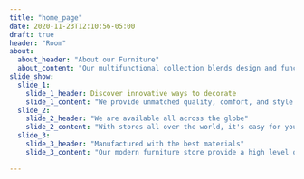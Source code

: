 ```yaml
---
title: "home_page"
date: 2020-11-23T12:10:56-05:00
draft: true
header: "Room"
about:
  about_header: "About our Furniture"
  about_content: "Our multifunctional collection blends design and function to suit your individual taste.Make each room unique, or pick a cohesive theme that best express your interests and what inspires you. Find the furniture pieces you need, from traditional to contemporary styles or anything in between. Product specialists are available to help you create your dream space."
slide_show:
  slide_1:
    slide_1_header: Discover innovative ways to decorate
    slide_1_content: "We provide unmatched quality, comfort, and style for property owners across the country. Our experts combine form and function in bringing your vision to life. Create a room in your own style with our collection and make your property a reflection of you and what you love."
  slide_2:
    slide_2_header: "We are available all across the globe"
    slide_2_content: "With stores all over the world, it's easy for you to find furniture for your home or place of business. Locally, we’re in most major cities throughout the country. Find the branch nearest you using our store locator. Any questions? Don't hesitate to contact us today."
  slide_3:
    slide_3_header: "Manufactured with the best materials"
    slide_3_content: "Our modern furniture store provide a high level of quality. Our company has invested in advanced technology to ensure that every product is made as perfect and as consistent as possible. With three decades of experience in this industry, we understand what customers want for their home and office."

---
```


